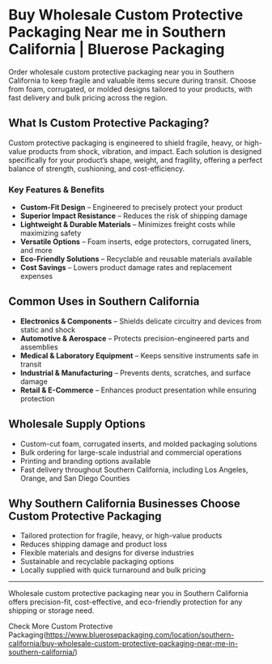 # Buy Wholesale Custom Protective Packaging Near me in Southern California | Bluerose Packaging

Order wholesale custom protective packaging near you in Southern California to keep fragile and valuable items secure during transit. Choose from foam, corrugated, or molded designs tailored to your products, with fast delivery and bulk pricing across the region.

## What Is Custom Protective Packaging?  

Custom protective packaging is engineered to shield fragile, heavy, or high-value products from shock, vibration, and impact. Each solution is designed specifically for your product’s shape, weight, and fragility, offering a perfect balance of strength, cushioning, and cost-efficiency.  

### Key Features & Benefits  

- **Custom-Fit Design** – Engineered to precisely protect your product  
- **Superior Impact Resistance** – Reduces the risk of shipping damage  
- **Lightweight & Durable Materials** – Minimizes freight costs while maximizing safety  
- **Versatile Options** – Foam inserts, edge protectors, corrugated liners, and more  
- **Eco-Friendly Solutions** – Recyclable and reusable materials available  
- **Cost Savings** – Lowers product damage rates and replacement expenses  

## Common Uses in Southern California  

- **Electronics & Components** – Shields delicate circuitry and devices from static and shock  
- **Automotive & Aerospace** – Protects precision-engineered parts and assemblies  
- **Medical & Laboratory Equipment** – Keeps sensitive instruments safe in transit  
- **Industrial & Manufacturing** – Prevents dents, scratches, and surface damage  
- **Retail & E-Commerce** – Enhances product presentation while ensuring protection  

## Wholesale Supply Options  

- Custom-cut foam, corrugated inserts, and molded packaging solutions  
- Bulk ordering for large-scale industrial and commercial operations  
- Printing and branding options available  
- Fast delivery throughout Southern California, including Los Angeles, Orange, and San Diego Counties  

## Why Southern California Businesses Choose Custom Protective Packaging  

- Tailored protection for fragile, heavy, or high-value products  
- Reduces shipping damage and product loss  
- Flexible materials and designs for diverse industries  
- Sustainable and recyclable packaging options  
- Locally supplied with quick turnaround and bulk pricing  

---  
Wholesale custom protective packaging near you in Southern California offers precision-fit, cost-effective, and eco-friendly protection for any shipping or storage need.  

Check More Custom Protective Packaging(https://www.bluerosepackaging.com/location/southern-california/buy-wholesale-custom-protective-packaging-near-me-in-southern-california/)

